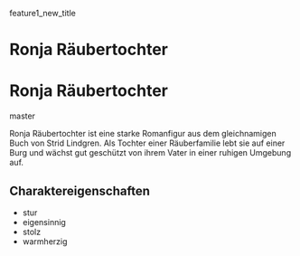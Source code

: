 ﻿feature1_new_title
# Ronja Räubertochter

# Ronja Räubertochter 
master

Ronja Räubertochter ist eine starke Romanfigur aus dem gleichnamigen Buch von Strid Lindgren. Als Tochter einer Räuberfamilie lebt sie auf einer Burg und wächst gut geschützt von ihrem Vater in einer ruhigen Umgebung auf. 

## Charaktereigenschaften
* stur
* eigensinnig
* stolz
* warmherzig 